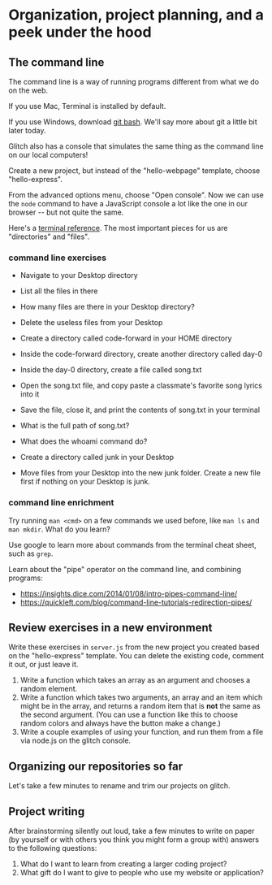 # Organization, project planning, and a peek under the hood
## The command line
The command line is a way of running programs different from what we do on the web.

If you use Mac, Terminal is installed by default.

If you use Windows, download [git bash](https://github.com/git-for-windows/git/releases/tag/v2.18.0.windows.1).
We'll say more about git a little bit later today.

Glitch also has a console that simulates the same thing as the command line on our local computers!

Create a new project, but instead of the "hello-webpage" template, choose "hello-express".

From the advanced options menu, choose "Open console".
Now we can use the `node` command to have a JavaScript console a lot like the one in our browser -- but not quite the same.

Here's a [terminal reference](https://www.git-tower.com/blog/command-line-cheat-sheet/).
The most important pieces for us are "directories" and "files".

### command line exercises
- Navigate to your Desktop directory
- List all the files in there
- How many files are there in your Desktop directory?
- Delete the useless files from your Desktop

- Create a directory called code-forward in your HOME directory
- Inside the code-forward directory, create another directory called day-0
- Inside the day-0 directory, create a file called song.txt
- Open the song.txt file, and copy paste a classmate's favorite song lyrics into it
- Save the file, close it, and print the contents of song.txt in your terminal

- What is the full path of song.txt?
- What does the whoami command do?

- Create a directory called junk in your Desktop
- Move files from your Desktop into the new junk folder. Create a new file first if nothing on your Desktop is junk.

### command line enrichment
Try running `man <cmd>` on a few commands we used before, like `man ls` and `man mkdir`.
What do you learn?

Use google to learn more about commands from the terminal cheat sheet, such as `grep`.

Learn about the "pipe" operator on the command line, and combining programs:
- https://insights.dice.com/2014/01/08/intro-pipes-command-line/
- https://quickleft.com/blog/command-line-tutorials-redirection-pipes/

## Review exercises in a new environment
Write these exercises in `server.js` from the new project you created based on the "hello-express" template.
You can delete the existing code, comment it out, or just leave it.

1. Write a function which takes an array as an argument and chooses a random element.
2. Write a function which takes two arguments, an array and an item which might be in the array,
   and returns a random item that is **not** the same as the second argument.
   (You can use a function like this to choose random colors and always have the button make a change.)
3. Write a couple examples of using your function, and run them from a file via node.js on the glitch console.


## Organizing our repositories so far
Let's take a few minutes to rename and trim our projects on glitch.

## Project writing
After brainstorming silently out loud, take a few minutes to write on paper
(by yourself or with others you think you might form a group with) answers to the following questions:
1. What do I want to learn from creating a larger coding project?
2. What gift do I want to give to people who use my website or application?
